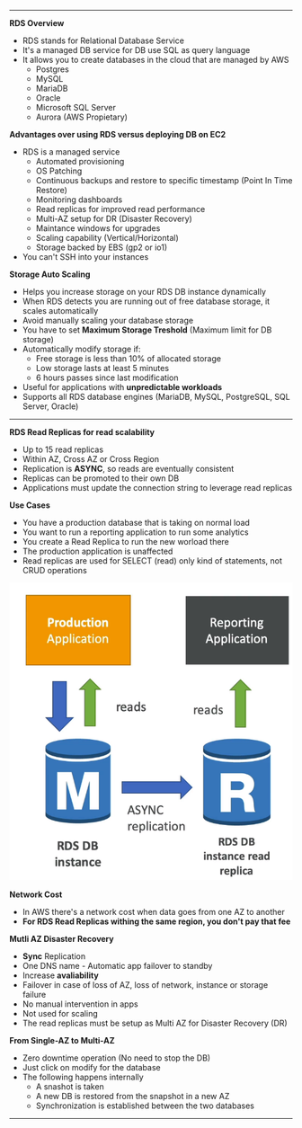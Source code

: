 ****
**RDS Overview**

* RDS stands for Relational Database Service
* It's a managed DB service for DB use SQL as query language
* It allows you to create databases in the cloud that are managed by AWS
    * Postgres
    * MySQL
    * MariaDB
    * Oracle
    * Microsoft SQL Server
    * Aurora (AWS Propietary)

**Advantages over using RDS versus deploying DB on EC2**

* RDS is a managed service
  * Automated provisioning
  * OS Patching
  * Continuous backups and restore to specific timestamp (Point In Time Restore)
  * Monitoring dashboards
  * Read replicas for improved read performance
  * Multi-AZ setup for DR (Disaster Recovery)
  * Maintance windows for upgrades
  * Scaling capability (Vertical/Horizontal)
  * Storage backed by EBS (gp2 or io1)
* You can't SSH into your instances
    
**Storage Auto Scaling**

* Helps you increase storage on your RDS DB instance dynamically
* When RDS detects you are running out of free database storage, it scales automatically
* Avoid manually scaling your database storage
* You have to set **Maximum Storage Treshold** (Maximum limit for DB storage)
* Automatically modify storage if:
  * Free storage is less than 10% of allocated storage
  * Low storage lasts at least 5 minutes
  * 6 hours passes since last modification  
* Useful for applications with **unpredictable workloads**
* Supports all RDS database engines (MariaDB, MySQL, PostgreSQL, SQL Server, Oracle)
****

**RDS Read Replicas for read scalability**

* Up to 15 read replicas
* Within AZ, Cross AZ or Cross Region
* Replication is **ASYNC**, so reads are eventually consistent
* Replicas can be promoted to their own DB
* Applications must update the connection string to leverage read replicas

**Use Cases**

* You have a production database that is taking on normal load
* You want to run a reporting application to run some analytics
* You create a Read Replica to run the new worload there
* The production application is unaffected
* Read replicas are used for SELECT (read) only kind of statements, not CRUD operations

![Use Cases](./images/rds-use-case.png)

**Network Cost**

* In AWS there's a network cost when data goes from one AZ to another
* **For RDS Read Replicas withing the same region, you don't pay that fee**

**Mutli AZ Disaster Recovery**

* **Sync** Replication
* One DNS name - Automatic app failover to standby
* Increase **avaliability**
* Failover in case of loss of AZ, loss of network, instance or storage failure
* No manual intervention in apps
* Not used for scaling
* The read replicas must be setup as Multi AZ for Disaster Recovery (DR)

**From Single-AZ to Multi-AZ**

* Zero downtime operation (No need to stop the DB)
* Just click on modify for the database
* The following happens internally
  * A snashot is taken
  * A new DB is restored from the snapshot in a new AZ
  * Synchronization is established between the two databases
**** 